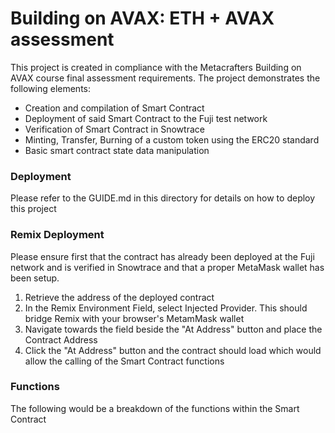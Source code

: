 # Building on AVAX: ETH + AVAX assessment

This project is created in compliance with the Metacrafters Building on AVAX course final assessment requirements.
The project demonstrates the following elements:

+ Creation and compilation of Smart Contract
+ Deployment of said Smart Contract to the Fuji test network
+ Verification of Smart Contract in Snowtrace
+ Minting, Transfer, Burning of a custom token using the ERC20 standard
+ Basic smart contract state data manipulation 

### Deployment
Please refer to the GUIDE.md in this directory for details on how to deploy this project

### Remix Deployment
Please ensure first that the contract has already been deployed at the Fuji network and is verified
in Snowtrace and that a proper MetaMask wallet has been setup.

1. Retrieve the address of the deployed contract
2. In the Remix Environment Field, select Injected Provider. This should bridge Remix with your browser's MetamMask wallet
3. Navigate towards the field beside the "At Address" button and place the Contract Address
4. Click the "At Address" button and the contract should load which would allow the calling of the Smart Contract functions

### Functions
The following would be a breakdown of the functions within the Smart Contract 
